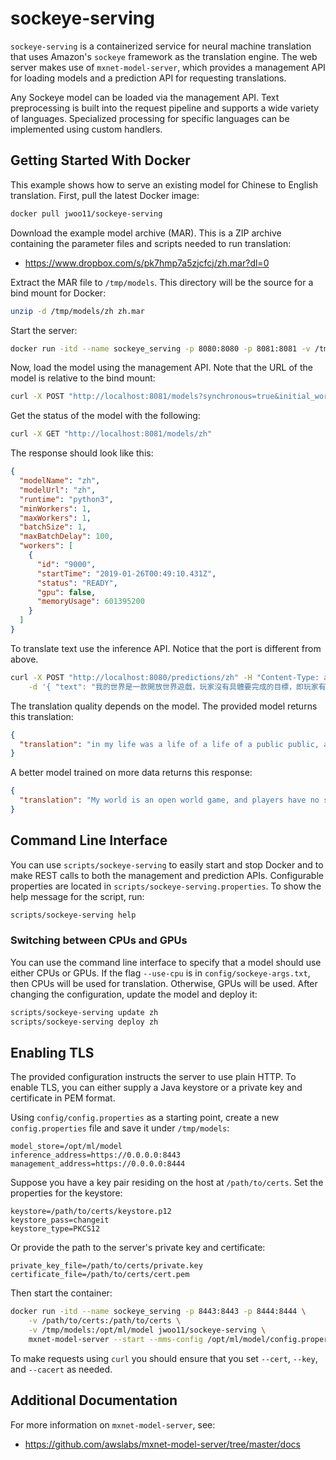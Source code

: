 # sockeye-serving
`sockeye-serving` is a containerized service for neural machine translation that uses Amazon's `sockeye` framework as the translation engine.
The web server makes use of `mxnet-model-server`, which provides a management API for loading models and a prediction API for requesting translations.

Any Sockeye model can be loaded via the management API.
Text preprocessing is built into the request pipeline and supports a wide variety of languages.
Specialized processing for specific languages can be implemented using custom handlers.

## Getting Started With Docker
This example shows how to serve an existing model for Chinese to English translation.
First, pull the latest Docker image:
```bash
docker pull jwoo11/sockeye-serving
```

Download the example model archive (MAR).
This is a ZIP archive containing the parameter files and scripts needed to run translation:
* https://www.dropbox.com/s/pk7hmp7a5zjcfcj/zh.mar?dl=0

Extract the MAR file to `/tmp/models`.
 This directory will be the source for a bind mount for Docker:
```bash
unzip -d /tmp/models/zh zh.mar
```

Start the server:
```bash
docker run -itd --name sockeye_serving -p 8080:8080 -p 8081:8081 -v /tmp/models:/opt/ml/model jwoo11/sockeye-serving
```

Now, load the model using the management API. Note that the URL of the model is relative to the bind mount:
```bash
curl -X POST "http://localhost:8081/models?synchronous=true&initial_workers=1&url=zh"
```
Get the status of the model with the following:
```bash
curl -X GET "http://localhost:8081/models/zh"
```
The response should look like this:
```json
{
  "modelName": "zh",
  "modelUrl": "zh",
  "runtime": "python3",
  "minWorkers": 1,
  "maxWorkers": 1,
  "batchSize": 1,
  "maxBatchDelay": 100,
  "workers": [
    {
      "id": "9000",
      "startTime": "2019-01-26T00:49:10.431Z",
      "status": "READY",
      "gpu": false,
      "memoryUsage": 601395200
    }
  ]
}
```

To translate text use the inference API. Notice that the port is different from above. 
```bash
curl -X POST "http://localhost:8080/predictions/zh" -H "Content-Type: application/json" \
    -d '{ "text": "我的世界是一款開放世界遊戲，玩家沒有具體要完成的目標，即玩家有超高的自由度選擇如何玩遊戲" }'
```

The translation quality depends on the model. The provided model returns this translation:
```json
{
  "translation": "in my life was a life of a life of a public public, and a public, a time, a video, a play, which, it was a time of a time of a time."
}
```

A better model trained on more data returns this response:
```json
{
  "translation": "My world is an open world game, and players have no specific goal to accomplish, that is, players have a high degree of freedom to choose how to play."
}
```

## Command Line Interface
You can use `scripts/sockeye-serving` to easily start and stop Docker and to make REST calls to both the management and prediction APIs.
Configurable properties are located in `scripts/sockeye-serving.properties`.
To show the help message for the script, run:
```bash
scripts/sockeye-serving help
```

### Switching between CPUs and GPUs
You can use the command line interface to specify that a model should use either CPUs or GPUs.
If the flag `--use-cpu` is in `config/sockeye-args.txt`, then CPUs will be used for translation.
Otherwise, GPUs will be used.
After changing the configuration, update the model and deploy it:
```bash
scripts/sockeye-serving update zh
scripts/sockeye-serving deploy zh
```

## Enabling TLS
The provided configuration instructs the server to use plain HTTP.
To enable TLS, you can either supply a Java keystore or a private key and certificate in PEM format.

Using `config/config.properties` as a starting point, create a new `config.properties` file and save it under `/tmp/models`:
```properties
model_store=/opt/ml/model
inference_address=https://0.0.0.0:8443
management_address=https://0.0.0.0:8444
```
Suppose you have a key pair residing on the host at `/path/to/certs`.
Set the properties for the keystore:
```properties
keystore=/path/to/certs/keystore.p12
keystore_pass=changeit
keystore_type=PKCS12
```
Or provide the path to the server's private key and certificate:
```properties
private_key_file=/path/to/certs/private.key
certificate_file=/path/to/certs/cert.pem
```
Then start the container:
```bash
docker run -itd --name sockeye_serving -p 8443:8443 -p 8444:8444 \
    -v /path/to/certs:/path/to/certs \
    -v /tmp/models:/opt/ml/model jwoo11/sockeye-serving \
    mxnet-model-server --start --mms-config /opt/ml/model/config.properties
```

To make requests using `curl` you should ensure that you set `--cert`, `--key`, and `--cacert` as needed.

## Additional Documentation

For more information on `mxnet-model-server`, see:
* https://github.com/awslabs/mxnet-model-server/tree/master/docs
